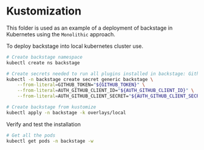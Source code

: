 # Kustomization

This folder is used as an example of a deployment of backstage in Kubernetes using the  `Monolithic` approach.

To deploy backstage into local kubernetes cluster use.

```bash
# Create backstage namespace
kubectl create ns backstage

# Create secrets needed to run all plugins installed in backstage: Github, Bitbucket, kubernetes, ArgoCD, etc..
kubectl -n backstage create secret generic backstage \
    --from-literal=GITHUB_TOKEN="${GITHUB_TOKEN}" \
    --from-literal=AUTH_GITHUB_CLIENT_ID="${AUTH_GITHUB_CLIENT_ID}" \
    --from-literal=AUTH_GITHUB_CLIENT_SECRET="${AUTH_GITHUB_CLIENT_SECRET}"

# Create backstage from kustomize
kubectl apply -n backstage -k overlays/local
```

Verify and test the installation

```bash
# Get all the pods
kubectl get pods -n backstage -w

```